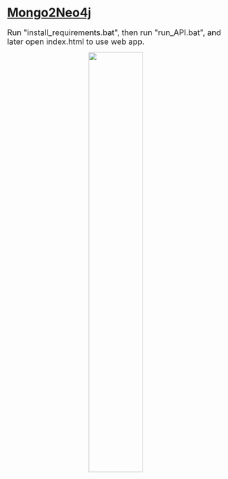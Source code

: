 # <u>Mongo2Neo4j</u>

<FONT SIZE=4>Run "install_requirements.bat", then run "run_API.bat", and later open index.html to use web app.</FONT>

<p align="center"><img src="https://miro.medium.com/v2/resize:fit:1400/1*-uMzY03fkTvhDVphz41wlg.png" width="50%"></p>
